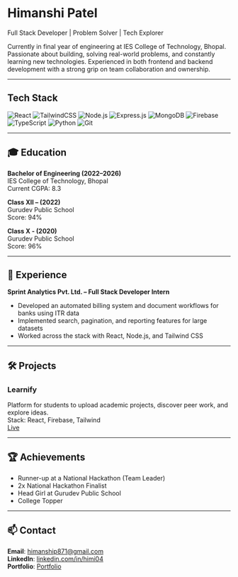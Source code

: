 # Himanshi Patel

Full Stack Developer | Problem Solver | Tech Explorer

Currently in final year of engineering at IES College of Technology, Bhopal. Passionate about building, solving real-world problems, and constantly learning new technologies. Experienced in both frontend and backend development with a strong grip on team collaboration and ownership.

---

## Tech Stack

![React](https://img.shields.io/badge/React-20232A?style=flat&logo=react&logoColor=61DAFB)
![TailwindCSS](https://img.shields.io/badge/TailwindCSS-0EA5E9?style=flat&logo=tailwindcss&logoColor=white)
![Node.js](https://img.shields.io/badge/Node.js-339933?style=flat&logo=nodedotjs&logoColor=white)
![Express.js](https://img.shields.io/badge/Express.js-000000?style=flat&logo=express&logoColor=white)
![MongoDB](https://img.shields.io/badge/MongoDB-4EA94B?style=flat&logo=mongodb&logoColor=white)
![Firebase](https://img.shields.io/badge/Firebase-FFCA28?style=flat&logo=firebase&logoColor=white)
![TypeScript](https://img.shields.io/badge/TypeScript-3178C6?style=flat&logo=typescript&logoColor=white)
![Python](https://img.shields.io/badge/Python-3776AB?style=flat&logo=python&logoColor=white)
![Git](https://img.shields.io/badge/Git-F05032?style=flat&logo=git&logoColor=white)

---

## 🎓 Education

**Bachelor of Engineering (2022–2026)**  
IES College of Technology, Bhopal  
Current CGPA: 8.3  

**Class XII – (2022)**  
Gurudev Public School  
Score: 94%

**Class X - (2020)**  
Gurudev Public School  
Score: 96%

---

## 💼 Experience

**Sprint Analytics Pvt. Ltd. – Full Stack Developer Intern**  
- Developed an automated billing system and document workflows for banks using ITR data  
- Implemented search, pagination, and reporting features for large datasets  
- Worked across the stack with React, Node.js, and Tailwind CSS  

---

## 🛠️ Projects

### Learnify  
Platform for students to upload academic projects, discover peer work, and explore ideas.  
Stack: React, Firebase, Tailwind  
 [Live](https://learnify-projects.vercel.app)

---

## 🏆 Achievements

- Runner-up at a National Hackathon (Team Leader)  
- 2x National Hackathon Finalist  
- Head Girl at Gurudev Public School  
- College Topper

---

## 📫 Contact

**Email**: himanship871@gmail.com  
**LinkedIn**: [linkedin.com/in/himi04](https://linkedin.com/in/himi04)  
**Portfolio**: [Portfolio](https://himanshi.vercel.app)
